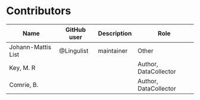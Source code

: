 # Contributors

Name                   | GitHub user     | Description | Role
---                    | ---             | ---         | ---
Johann-Mattis List     | @Lingulist | maintainer  | Other
Key, M. R    |                 |             | Author, DataCollector
Comrie, B.          |                 |             | Author, DataCollector


